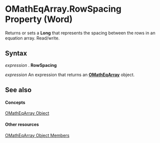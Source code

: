 
# OMathEqArray.RowSpacing Property (Word)

Returns or sets a  **Long** that represents the spacing between the rows in an equation array. Read/write.


## Syntax

 _expression_ . **RowSpacing**

 _expression_ An expression that returns an **[OMathEqArray](9d3516fd-7f08-eacc-71e3-c27e6e373857.md)** object.


## See also


#### Concepts


[OMathEqArray Object](9d3516fd-7f08-eacc-71e3-c27e6e373857.md)
#### Other resources


[OMathEqArray Object Members](6ef90bd8-5f27-5efc-25de-5b5667ccc251.md)
